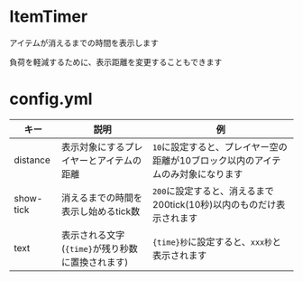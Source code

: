 # ItemTimer

アイテムが消えるまでの時間を表示します

負荷を軽減するために、表示距離を変更することもできます

# config.yml

|キー|説明|例|
|---|---|---|
|distance|表示対象にするプレイヤーとアイテムの距離|`10`に設定すると、プレイヤー空の距離が10ブロック以内のアイテムのみ対象になります|
|show-tick|消えるまでの時間を表示し始めるtick数|`200`に設定すると、消えるまで200tick(10秒)以内のものだけ表示されます|
|text|表示される文字(`{time}`が残り秒数に置換されます)|`{time}秒`に設定すると、`xxx秒`と表示されます|
